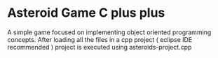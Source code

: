 # Asteroid Game C plus plus
A simple game focused on implementing object oriented programming concepts.
After loading all the files in a cpp project ( eclipse IDE recommended ) project is executed using asteroids-project.cpp

